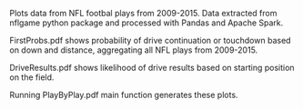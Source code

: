 Plots data from NFL footbal plays from 2009-2015. Data extracted from nflgame python package and processed with Pandas and Apache Spark. 

FirstProbs.pdf shows probability of drive continuation or touchdown based on down and distance, aggregating all NFL plays from 2009-2015.

DriveResults.pdf shows likelihood of drive results based on starting position on the field. 

Running PlayByPlay.pdf main function generates these plots.
